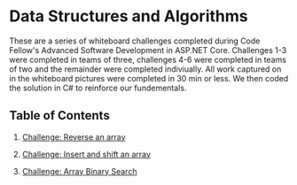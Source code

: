 # Data Structures and Algorithms
These are a series of whiteboard challenges completed during Code Fellow's Advanced Software Development in ASP.NET Core. Challenges 1-3 were completed in teams of three, challenges 4-6 were completed in teams of two and the remainder were completed indiviually. All work captured on in the whiteboard pictures were completed in 30 min or less.  We then coded the solution in C# to reinforce our fundementals.

## Table of Contents

1. [Challenge: Reverse an array](Challenges/reverseArray)

2. [Challenge: Insert and shift an array](Challenges/ArrayShift)

3. [Challenge: Array Binary Search](Challenges/BinarySearch)


